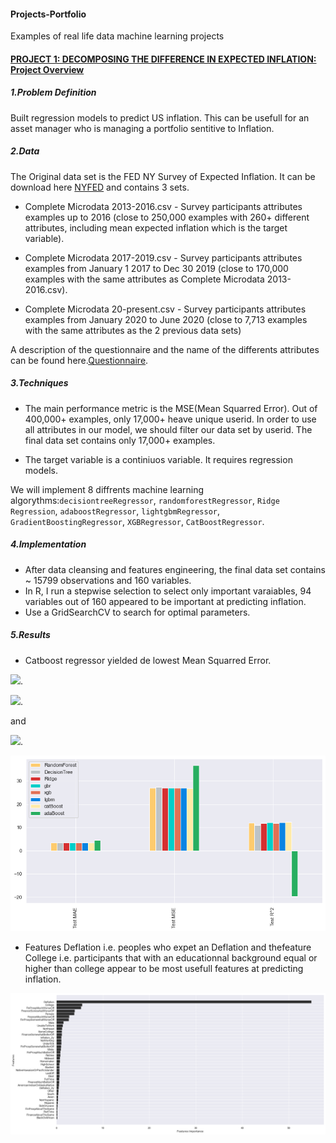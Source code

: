 #### Projects-Portfolio
Examples of real life data machine learning projects


#### [PROJECT 1: DECOMPOSING THE DIFFERENCE IN EXPECTED INFLATION: Project Overview](https://github.com/HermannJoel/Finance/tree/main/Inflation-Expectation-Prediction/src)

##### 1.Problem Definition

 Built regression models to predict US inflation. This can be usefull for an asset
 manager who is managing a portfolio sentitive to Inflation.
##### 2.Data

The Original data set is the FED NY Survey of Expected Inflation. It can be download here [NYFED](https://www.newyorkfed.org/microeconomics/sce#/) and contains 3 sets.

* Complete Microdata 2013-2016.csv - Survey participants attributes examples up to 2016 (close to 250,000 examples with 260+ different attributes, including mean expected inflation which is the target variable).

* Complete Microdata 2017-2019.csv - Survey participants attributes examples from January 1 2017 to Dec 30 2019 (close to 170,000 examples with the same attributes as Complete Microdata 2013-2016.csv).
  
* Complete Microdata 20-present.csv - Survey participants attributes examples from January 2020 to June 2020 (close to 7,713 examples with the same attributes as the 2 previous data sets)

A description of the questionnaire and the name of the differents attributes can be found here.[Questionnaire](https://www.newyorkfed.org/medialibrary/interactives/sce/sce/downloads/data/frbny-sce-survey-core-module-public-questionnaire.pdf).

##### 3.Techniques

* The main performance metric is the MSE(Mean Squarred Error).
 Out of 400,000+ examples, only 17,000+  heave unique userid. In order to use all attributes in our model, we 
 should filter our data set by userid. The final data set contains only 17,000+ examples.
 
* The target variable is a continiuos variable. It requires regression models. 

We will implement 8 diffrents machine learning algorythms:`decisiontreeRegressor`, `randomforestRegressor`, `Ridge Regression`, `adaboostRegressor`, `lightgbmRegressor`, `GradientBoostingRegressor`, `XGBRegressor`, `CatBoostRegressor`.

##### 4.Implementation
* After data cleansing and features engineering, the final data set contains ~ 15799 observations and 160 variables.
* In R, I run a stepwise selection to select only important varaiables, 94 variables out of 160 appeared to be important at predicting inflation.
* Use a GridSearchCV to search for optimal parameters.

##### 5.Results
* Catboost regressor yielded de lowest Mean Squarred Error. 


<img src="https://render.githubusercontent.com/render/math?math=MSE=26.89">. 

<img src="https://render.githubusercontent.com/render/math?math=MAE=3.29">.

and 

<img src="https://render.githubusercontent.com/render/math?math=R^2=12.29">.

![](/Images/results.png)

* Features Deflation i.e. peoples who expet an Deflation and thefeature College i.e. participants that with an educationnal background equal or higher than college appear to be most usefull features at predicting inflation.

![](/Images/features-importance-catboost.png)
